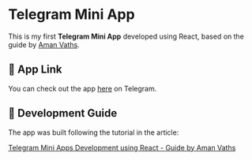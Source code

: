 # Telegram Mini App

This is my first **Telegram Mini App** developed using React, based on the guide by [Aman Vaths](https://www.linkedin.com/pulse/telegram-mini-apps-development-using-react-guide-aman-vaths-int7c/).

## 📲 App Link

You can check out the app [here](https://t.me/braivs_blank_bot/braivs_blank) on Telegram.

## 📖 Development Guide

The app was built following the tutorial in the article:

[Telegram Mini Apps Development using React - Guide by Aman Vaths](https://www.linkedin.com/pulse/telegram-mini-apps-development-using-react-guide-aman-vaths-int7c/)
